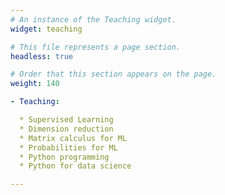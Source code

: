 ```yaml
---
# An instance of the Teaching widget.
widget: teaching

# This file represents a page section.
headless: true

# Order that this section appears on the page.
weight: 140

- Teaching:

  * Supervised Learning
  * Dimension reduction
  * Matrix calculus for ML
  * Probabilities for ML
  * Python programming
  * Python for data science

---
```


